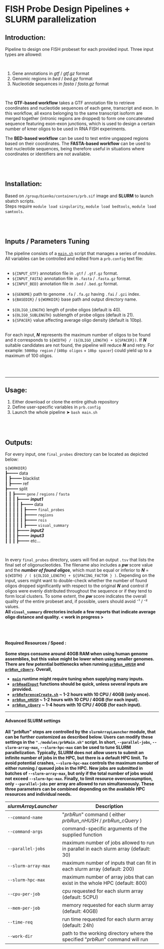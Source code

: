 # FISH Probe Design Pipelines + SLURM parallelization


## Introduction:

Pipeline to design one FISH probeset for each provided input. Three input types are allowed:

<br>

1. Gene annotations in *gtf* / *gtf.gz* format
2. Genomic regions in *bed* / *bed.gz* format
3. Nucleotide sequences in *fasta* / *fasta.gz* format

<br>

The **GTF-based workflow** takes a GTF annotation file to retrieve coordinates and nucleotide sequences of each gene, transcript and exon. In this workflow, all exons belonging to the same transcript isoform are merged together (intronic regions are dropped) to form one concatenated sequence featuring exon-exon junctions, which is used to design a certain number of kmer oligos to be used in RNA FISH experiments.

The **BED-based workflow** can be used to test entire ungapped regions based on their coordinates. The **FASTA-based workflow** can be used to test nucleotide sequences, being therefore useful in situations where coordinates or identifiers are not available.

<br><br>


## Installation:

Based on `/group/bienko/containers/prb.sif` image and **SLURM** to launch sbatch scripts.<br>
Steps require `module load singularity`, `module load bedtools`,  `module load samtools`.



<br><br>


## Inputs / Parameters Tuning

The pipeline consists of a [`main.sh`](./prb_pipeline/main.sh) script that manages a series of *modules*.<br>
All variables can be controlled and edited from a `prb.config` text file: <br><br>

- `${INPUT_GTF}` annotation file in `.gtf` / `.gtf.gz` format.
- `${INPUT_FASTA}` annotation file in `.fasta` / `.fasta.gz` format.
- `${INPUT_BED}` annotation file in `.bed` / `.bed.gz` format.
  <br><br>
- `${GENOME}` path to genome `.fa` / `.fa.gz` having `.fai` / `.gzi` index.
- `${BASEDIR}` / `${WORKDIR}` base path and output directory name.
  <br><br>
- `${OLIGO_LENGTH}` length of probe oligos (default is 40).
- `${OLIGO_SUBLENGTH}` sublength of probe oligos (default is 21).
- `${SPACER}` value affecting average oligo density (default is 10bp). <br><br>

For each input, ***N*** represents the maximum number of oligos to be found and it corresponds to `${WIDTH} / (${OLIGO_LENGTH} + ${SPACER})`. If ***N*** suitable candidates are not found, the pipeline will reduce ***N*** and retry. For example: `5000bp region` / (`40bp oligos` + `10bp spacer`) could yield up to a maximum of 100 oligos.


<br><br>

---

## Usage:

1. Either download or clone the entire github repository
2. Define user-specific variables in `prb.config`
3. Launch the whole pipeline ➤ ```bash main.sh```<br>

<br><br>

## Outputs:

For every input, one `final_probes` directory can be located as depicted below:

`${WORKDIR}`    
┣╍╍╍╍  data       
┃   ┣╍╍╍╍ blacklist       
┃   ┣╍╍╍╍ ref   
┣╍╍╍╍ split       
┃   ┃   ┣╍╍╍╍ `gene` / `regions` / `fasta`         
┃   ┃   ┃   ┣╍╍╍╍ ***input1***         
┃   ┃   ┃   ┃   ┣╍╍╍╍ data         
┃   ┃   ┃   ┃   ┃   ┣╍╍╍╍ `final_probes`         
┃   ┃   ┃   ┃   ┃   ┣╍╍╍╍ `regions`         
┃   ┃   ┃   ┃   ┃   ┣╍╍╍╍ `rois`     
┃   ┃   ┃   ┃   ┃   ┣╍╍╍╍ `visual_summary`    
┃   ┃   ┃   ┣╍╍╍╍ ***input2***         
┃   ┃   ┃   ┣╍╍╍╍ ***input3***          
┃   ┃   ┃   ┣╍╍╍╍ etc...     

<br> 

In every `final_probes` directory, users will find an output `.tsv` that lists the final set of oligonucleotides. The filename also includes a ***pw*** score value and the ***number of found oligos***, which must be equal or inferior to ***N*** = `${WIDTH} / ( ${OLIGO_LENGTH} + ${SPACING_FACTOR } )`. Depending on the input, users might want to double-check whether the number of found oligos dropped significantly with respect to the original ***N*** and control if oligos were evenly distributed throughout the sequence or if they tend to form local clusters. To some extent, the ***pw*** score indicates the overall quality of the entire probeset and, if possible, users should avoid ⁻¹ / ⁻² values. <br><b>
All `visual_summary` directories include a few reports that indicate average oligo distance and quality.
 < work in progress > 


<br>


<br>


#### Required Resources / Speed :

Some steps consume around **40GB RAM** when using human genome assemblies, but this value might be lower when using smaller genomes. There are few potential bottlenecks when running [`prbRun_nHUSH`](./prb_pipeline/modules/prbRun_nHUSH.sh) and [`prbRun_cQuery`](./prb_pipeline/modules/prbRun_cQuery.sh). Overall, 

- [`main`](./prb_pipeline/main.sh) runtime might require tuning when supplying many inputs.
- [`prbReadInput`](./prb_pipeline/modules/prbReadInputGTF.sh) functions should be quick, unless several inputs are provided.
- [`prbReferenceCreate.sh`](./prb_pipeline/modules/prbReferenceCreate.sh) ~ 1-2 hours with 10 CPU / 40GB (only once).
- [`prbRun_nHUSH`](./prb_pipeline/modules/prbRun_nHUSH.sh) ~ 1-2 hours with 10 CPU / 40GB (for each input).
- [`prbRun_cQuery`](./prb_pipeline/modules/prbRun_cQuery.sh) ~ 1-4 hours with 10 CPU / 40GB (for each input).


---

#### Advanced SLURM settings

All "*prbRun*" steps are controlled by the `slurmArrayLauncher` module, that can be further customized as described below. Users can modify these settings in the `"./modules/prbMain.sh"` script. In short, `--parallel-jobs`, `--slurm-array-max`, `--slurm-hpc-max` can be used to tune SLURM parallelization. Typically, SLURM does not allow users to submit an infinite number of jobs in the HPC, but there is a default HPC limit. To avoid potential crashes, `--slurm-hpc-max` controls the maximum number of either running / queued jobs in the HPC. New jobs are submitted in batches of `--slurm-array-max`, but only if the total number of jobs would not exceed `--slurm-hpc-max`. Finally, to limit resource overconsumption, only `--parallel-jobs` per array are allowed to run simultaneously. These three parameters can be combined depending on the available HPC resources and individual needs.

 | *slurmArrayLauncher* | Description |
 | --------------------------  | ----------- |
 | `--command-name` | "*prbRun*" command ( either *prbRun_nHUSH* / *prbRun_cQuery* ) | 
 | `--command-args` | command-specific arguments of the supplied function | 
 | `--parallel-jobs` | maximum number of jobs allowed to run in parallel in each slurm array (default: 30) |
 | `--slurm-array-max` | maximum number of inputs that can fit in each slurm array (default: 200) | 
 | `--slurm-hpc-max` | maximum number of array jobs that can exist in the whole HPC (default: 800) |
 | `--cpu-per-job` | cpu requested for each slurm array (default:  5CPU) |
 | `--mem-per-job` | memory requested for each slurm array (default: 40GB) |
 | `--time-req`  | run time requested for each slurm array (default: 24h) |
 | `--work-dir` | path to the working directory where the specified "*prbRun*" command will run | 
            

<br><br><br>





